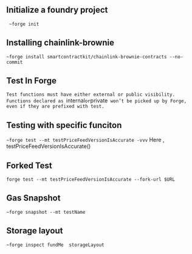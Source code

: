 ## Initialize  a foundry project

` ~forge init`

## Installing chainlink-brownie
`~forge install smartcontractkit/chainlink-brownie-contracts --no-commit`

## Test In Forge

`Test functions must have either external or public visibility. Functions declared as `internal` or `private` won’t be picked up by Forge, even if they are prefixed with test.`

## Testing with specific funciton
`~forge test --mt testPriceFeedVersionIsAccurate -vvv`
Here , testPriceFeedVersionIsAccurate()

## Forked Test
`forge test --mt testPriceFeedVersionIsAccurate --fork-url $URL`

## Gas Snapshot
`~forge snapshot --mt testName`

## Storage layout
`~forge inspect fundMe  storageLayout`
